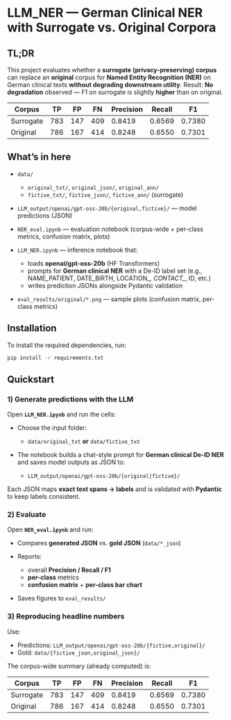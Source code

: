 # LLM\_NER — German Clinical NER with Surrogate vs. Original Corpora

## TL;DR

This project evaluates whether a **surrogate (privacy-preserving) corpus** can replace an **original** corpus for **Named Entity Recognition (NER)** on German clinical texts **without degrading downstream utility**.
Result: **No degradation** observed — F1 on surrogate is slightly **higher** than on original.

| Corpus    | TP  | FP  | FN  | Precision | Recall | F1     |
| --------- | --- | --- | --- | --------- | ------ | ------ |
| Surrogate | 783 | 147 | 409 | 0.8419    | 0.6569 | 0.7380 |
| Original  | 786 | 167 | 414 | 0.8248    | 0.6550 | 0.7301 |

## What’s in here

* `data/`

  * `original_txt/`, `original_json/`, `original_ann/`
  * `fictive_txt/`, `fictive_json/`, `fictive_ann/` (surrogate)
* `LLM_output/openai/gpt-oss-20b/{original,fictive}/` — model predictions (JSON)
* `NER_eval.ipynb` — evaluation notebook (corpus-wide + per-class metrics, confusion matrix, plots)
* `LLM_NER.ipynb` — inference notebook that:

  * loads **openai/gpt-oss-20b** (HF Transformers)
  * prompts for **German clinical NER** with a De-ID label set (e.g., NAME\_PATIENT, DATE\_BIRTH, LOCATION\_*, CONTACT\_*, ID, etc.)
  * writes prediction JSONs alongside Pydantic validation
* `eval_results/original/*.png` — sample plots (confusion matrix, per-class metrics)

## Installation

To install the required dependencies, run:

```bash
pip install -r requirements.txt
```

## Quickstart

### 1) Generate predictions with the LLM

Open **`LLM_NER.ipynb`** and run the cells:

* Choose the input folder:

  * `data/original_txt` **or** `data/fictive_txt`
* The notebook builds a chat-style prompt for **German clinical De-ID NER** and saves model outputs as JSON to:

  * `LLM_output/openai/gpt-oss-20b/{original|fictive}/`

Each JSON maps **exact text spans → labels** and is validated with **Pydantic** to keep labels consistent.

### 2) Evaluate

Open **`NER_eval.ipynb`** and run:

* Compares **generated JSON** vs. **gold JSON** (`data/*_json`)
* Reports:

  * overall **Precision / Recall / F1**
  * **per-class** metrics
  * **confusion matrix** + **per-class bar chart**
* Saves figures to `eval_results/`

### 3) Reproducing headline numbers

Use:

* Predictions: `LLM_output/openai/gpt-oss-20b/{fictive,original}/`
* Gold: `data/{fictive_json,original_json}/`

The corpus-wide summary (already computed) is:

| Corpus    | TP  | FP  | FN  | Precision | Recall | F1     |
| --------- | --- | --- | --- | --------- | ------ | ------ |
| Surrogate | 783 | 147 | 409 | 0.8419    | 0.6569 | 0.7380 |
| Original  | 786 | 167 | 414 | 0.8248    | 0.6550 | 0.7301 |
